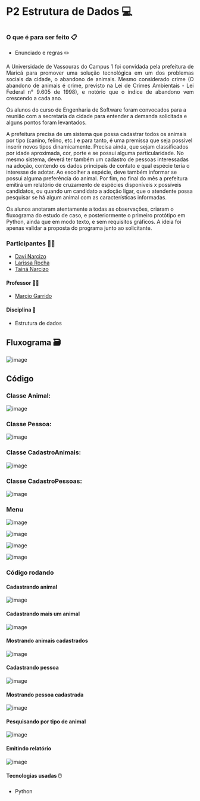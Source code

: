 # P2 Estrutura de Dados :computer:

##

### O que é para ser feito :clipboard:

- Enunciado e regras :pencil2:

<p align="justify">A Universidade de Vassouras do Campus 1 foi convidada pela prefeitura de Maricá para promover uma solução tecnológica em um dos problemas sociais da cidade, o abandono de animais. Mesmo considerado crime (O abandono de animais é crime, previsto na Lei de Crimes Ambientais - Lei Federal n° 9.605 de 1998), e notório que o índice de abandono vem crescendo a cada ano.

Os alunos do curso de Engenharia de Software foram convocados para a reunião com a secretaria da cidade para entender a demanda solicitada e alguns pontos foram levantados.

A prefeitura precisa de um sistema que possa cadastrar todos os animais por tipo (canino, felino, etc.) e para tanto, é uma premissa que seja possível inserir novos tipos dinamicamente. Precisa ainda, que sejam classificados por idade aproximada, cor, porte e se possui alguma particularidade. No mesmo sistema, deverá ter também um cadastro de pessoas interessadas na adoção, contendo os dados principais de contato e qual espécie teria o interesse de adotar. Ao escolher a espécie, deve também informar se possui alguma preferência do animal. Por fim, no final do mês a prefeitura emitirá um relatório de cruzamento de espécies disponíveis x possíveis candidatos, ou quando um candidato a adoção ligar, que o atendente possa pesquisar se há algum animal com as características informadas.

Os alunos anotaram atentamente a todas as observações, criaram o fluxograma do estudo de caso, e posteriormente o primeiro protótipo em Python, ainda que em modo texto, e sem requisitos gráficos. A ideia foi apenas validar a proposta do programa junto ao solicitante.</p>

### Participantes :technologist:

- [Davi Narcizo](https://github.com/davi1443)
- [Larissa Rocha](https://github.com/roclari)
- [Tainá Narcizo](https://github.com/tcantunes)

#### Professor :man_teacher:

- [Marcio Garrido](https://github.com/marciogarridoLaCop)

#### Disciplina :book:

- Estrutura de dados 

## Fluxograma :card_file_box:

![image](https://github.com/tcantunes/P2-Estrutura-de-dados/assets/98750360/4f003ee0-09b4-4220-a9c9-501fd23b9940)

## Código

### Classe Animal:

![image](https://github.com/tcantunes/P2-Estrutura-de-dados/assets/103459242/b86671b4-d5d6-45a9-b4a9-c1b16038fbf8)

### Classe Pessoa:

![image](https://github.com/tcantunes/P2-Estrutura-de-dados/assets/103459242/a7de5877-aa96-4900-97c3-d0045a107133)

### Classe CadastroAnimais:

![image](https://github.com/tcantunes/P2-Estrutura-de-dados/assets/103459242/5a6619a0-665d-433e-8182-633e4e33ac5d)

### Classe CadastroPessoas:

![image](https://github.com/tcantunes/P2-Estrutura-de-dados/assets/103459242/78c9bd7b-941a-4d8d-aeb7-177e9e3408b9)

### Menu

![image](https://github.com/tcantunes/P2-Estrutura-de-dados/assets/103459242/577b8f73-c6b5-41a6-8693-e588808fa0f1)

![image](https://github.com/tcantunes/P2-Estrutura-de-dados/assets/103459242/8af4a939-3694-4e57-99f0-19da7328ebd3)

![image](https://github.com/tcantunes/P2-Estrutura-de-dados/assets/103459242/8654d136-c7e3-4124-b4b4-eb7e1d8947f3)

![image](https://github.com/tcantunes/P2-Estrutura-de-dados/assets/103459242/6d125dc7-8a09-439c-97b7-419f67fa48a0)

### Código rodando

#### Cadastrando animal

![image](https://github.com/tcantunes/P2-Estrutura-de-dados/assets/103459242/6334215b-a6b9-4b8a-b39c-c569c78013be)

#### Cadastrando mais um animal

![image](https://github.com/tcantunes/P2-Estrutura-de-dados/assets/103459242/b31b2f77-052a-4d20-bc83-47567f13ae3b)

#### Mostrando animais cadastrados

![image](https://github.com/tcantunes/P2-Estrutura-de-dados/assets/103459242/4f6e36cc-1e46-418b-b428-81f9c37366d5)

#### Cadastrando pessoa

![image](https://github.com/tcantunes/P2-Estrutura-de-dados/assets/103459242/225039df-9187-4d8d-b111-ccbdb6789f97)

#### Mostrando pessoa cadastrada

![image](https://github.com/tcantunes/P2-Estrutura-de-dados/assets/103459242/c82480ac-7115-4168-9fb9-5f3e9c81a8e2)

#### Pesquisando por tipo de animal

![image](https://github.com/tcantunes/P2-Estrutura-de-dados/assets/103459242/e0cb3f83-0d47-413d-be0b-b4a303466881)

#### Emitindo relatório

![image](https://github.com/tcantunes/P2-Estrutura-de-dados/assets/103459242/9f5af09a-4c19-4b46-822c-5f8d9b400599)

#### Tecnologias usadas :computer_mouse:

- Python

  
